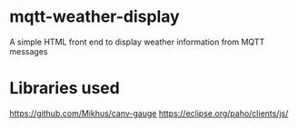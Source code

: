 # mqtt-weather-display
A simple HTML front end to display weather information from MQTT messages

# Libraries used
https://github.com/Mikhus/canv-gauge
https://eclipse.org/paho/clients/js/